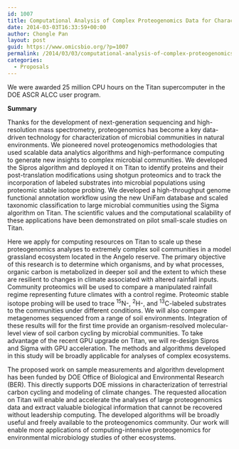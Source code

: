 ```yaml
---
id: 1007
title: Computational Analysis of Complex Proteogenomics Data for Characterization of Terrestrial Carbon Turnover by Soil Microbial Communities
date: 2014-03-03T16:33:59+00:00
author: Chongle Pan
layout: post
guid: https://www.omicsbio.org/?p=1007
permalink: /2014/03/03/computational-analysis-of-complex-proteogenomics-data-for-characterization-of-terrestrial-carbon-turnover-by-soil-microbial-communities-2/
categories:
  - Proposals
---
```

We were awarded 25 million CPU hours on the Titan supercomputer in the DOE ASCR ALCC user program.

**Summary**

Thanks for the development of next-generation sequencing and high-resolution mass spectrometry, proteogenomics has become a key data-driven technology for characterization of microbial communities in natural environments. We pioneered novel proteogenomics methodologies that used scalable data analytics algorithms and high-performance computing to generate new insights to complex microbial communities. We developed the Sipros algorithm and deployed it on Titan to identify proteins and their post-translation modifications using shotgun proteomics and to track the incorporation of labeled substrates into microbial populations using proteomic stable isotope probing. We developed a high-throughput genome functional annotation workflow using the new UniFam database and scaled taxonomic classification to large microbial communities using the Sigma algorithm on Titan. The scientific values and the computational scalability of these applications have been demonstrated on pilot small-scale studies on Titan.

Here we apply for computing resources on Titan to scale up these proteogenomics analyses to extremely complex soil communities in a model grassland ecosystem located in the Angelo reserve. The primary objective of this research is to determine which organisms, and by what processes, organic carbon is metabolized in deeper soil and the extent to which these are resilient to changes in climate associated with altered rainfall inputs. Community proteomics will be used to compare a manipulated rainfall regime representing future climates with a control regime. Proteomic stable isotope probing will be used to trace <sup>15</sup>N-, <sup>2</sup>H-, and <sup>13</sup>C-labeled substrates to the communities under different conditions. We will also compare metagenomes sequenced from a range of soil environments. Integration of these results will for the first time provide an organism-resolved molecular-level view of soil carbon cycling by microbial communities. To take advantage of the recent GPU upgrade on Titan, we will re-design Sipros and Sigma with GPU acceleration. The methods and algorithms developed in this study will be broadly applicable for analyses of complex ecosystems.

The proposed work on sample measurements and algorithm development has been funded by DOE Office of Biological and Environmental Research (BER). This directly supports DOE missions in characterization of terrestrial carbon cycling and modeling of climate changes. The requested allocation on Titan will enable and accelerate the analyses of large proteogenomics data and extract valuable biological information that cannot be recovered without leadership computing. The developed algorithms will be broadly useful and freely available to the proteogenomics community. Our work will enable more applications of computing-intensive proteogenomics for environmental microbiology studies of other ecosystems.